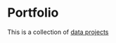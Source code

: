# Portfolio

This is a collection of [data projects](https://github.com/EmilyHStories/data-in-jars#data-in-jars---its-a-lab-here)
